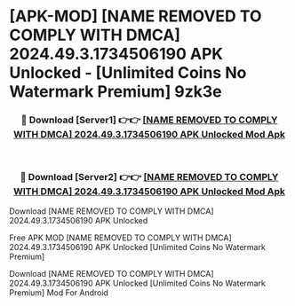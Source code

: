 # [APK-MOD] [NAME REMOVED TO COMPLY WITH DMCA] 2024.49.3.1734506190 APK Unlocked - [Unlimited Coins No Watermark Premium] 9zk3e



<div align="center">
<h3>🔴 Download [Server1] 👉👉 <a href="https://momento.my/?title=[NAME_REMOVED_TO_COMPLY_WITH_DMCA]_2024.49.3.1734506190_APK_Unlocked">[NAME REMOVED TO COMPLY WITH DMCA] 2024.49.3.1734506190 APK Unlocked Mod Apk</a></h3><br>

<h3>🔴 Download [Server2] 👉👉 <a href="https://momento.my/?title=[NAME_REMOVED_TO_COMPLY_WITH_DMCA]_2024.49.3.1734506190_APK_Unlocked">[NAME REMOVED TO COMPLY WITH DMCA] 2024.49.3.1734506190 APK Unlocked Mod Apk</a></h3>
</div>



Download [NAME REMOVED TO COMPLY WITH DMCA] 2024.49.3.1734506190 APK Unlocked 

Free APK MOD [NAME REMOVED TO COMPLY WITH DMCA] 2024.49.3.1734506190 APK Unlocked [Unlimited Coins No Watermark Premium]

Download [NAME REMOVED TO COMPLY WITH DMCA] 2024.49.3.1734506190 APK Unlocked [Unlimited Coins No Watermark Premium] Mod For Android
